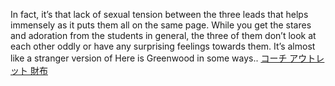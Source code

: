 In fact, it’s that lack of sexual tension between     the three leads that helps immensely as it puts them all on the same page. While you get the stares and adoration from the students in general, the three of them don’t look at each other oddly or have any surprising feelings towards them. It’s almost like a stranger version of Here is Greenwood in some ways..
 <a href="http://www.mikes-den.com/jponlines.asp?cheap=products-c126.html" title="コーチ アウトレット 財布">コーチ アウトレット 財布</a>